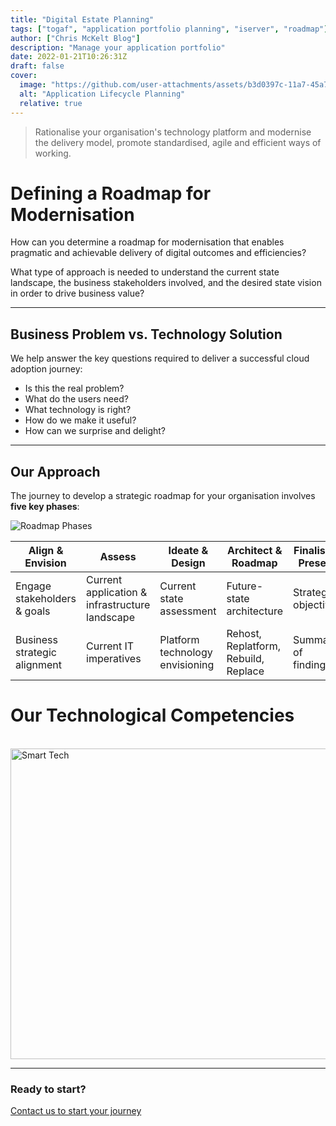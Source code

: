 ```yaml
---
title: "Digital Estate Planning"
tags: ["togaf", "application portfolio planning", "iserver", "roadmap"]
author: ["Chris McKelt Blog"]
description: "Manage your application portfolio"
date: 2022-01-21T10:26:31Z
draft: false
cover:
  image: "https://github.com/user-attachments/assets/b3d0397c-11a7-45a7-b411-e92fa2821b40"
  alt: "Application Lifecycle Planning"
  relative: true
---
```


> Rationalise your organisation's technology platform and modernise the delivery model, promote standardised, agile and efficient ways of working.

# Defining a Roadmap for Modernisation

How can you determine a roadmap for modernisation that enables pragmatic and achievable delivery of digital outcomes and efficiencies?

What type of approach is needed to understand the current state landscape, the business stakeholders involved, and the desired state vision in order to drive business value?

---

## Business Problem vs. Technology Solution

We help answer the key questions required to deliver a successful cloud adoption journey:

- Is this the real problem?
- What do the users need?
- What technology is right?
- How do we make it useful?
- How can we surprise and delight?

---

## Our Approach

The journey to develop a strategic roadmap for your organisation involves **five key phases**:

![Roadmap Phases](https://user-images.githubusercontent.com/662868/124368414-78cdf980-dc93-11eb-9f35-2173c4a823e1.png)

| **Align & Envision**         | **Assess**                                     | **Ideate & Design**             | **Architect & Roadmap**              | **Finalise & Present** |
| ---------------------------- | ---------------------------------------------- | ------------------------------- | ------------------------------------ | ---------------------- |
| Engage stakeholders & goals  | Current application & infrastructure landscape | Current state assessment        | Future-state architecture            | Strategic objectives   |
| Business strategic alignment | Current IT imperatives                         | Platform technology envisioning | Rehost, Replatform, Rebuild, Replace | Summary of findings    |

# Our Technological Competencies

<br />
<img width="878" height="497" alt="Smart Tech" src="https://github.com/user-attachments/assets/0863a4fa-501b-46ff-8433-e7ee246ded48" />
<br />
<hr />

### Ready to start?

[Contact us to start your journey](https://smarttechventures.au/contact/)
